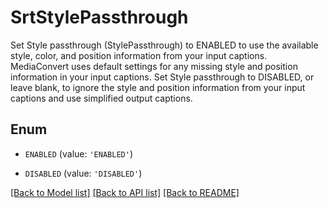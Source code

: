 # SrtStylePassthrough

Set Style passthrough (StylePassthrough) to ENABLED to use the available style, color, and position information from your input captions. MediaConvert uses default settings for any missing style and position information in your input captions. Set Style passthrough to DISABLED, or leave blank, to ignore the style and position information from your input captions and use simplified output captions.

## Enum

* `ENABLED` (value: `'ENABLED'`)

* `DISABLED` (value: `'DISABLED'`)

[[Back to Model list]](../README.md#documentation-for-models) [[Back to API list]](../README.md#documentation-for-api-endpoints) [[Back to README]](../README.md)


